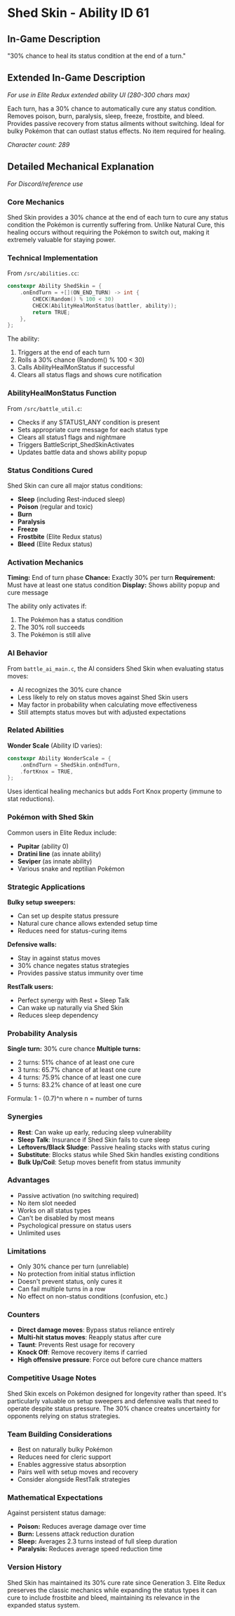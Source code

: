 # Shed Skin - Ability ID 61

## In-Game Description
"30% chance to heal its status condition at the end of a turn."

## Extended In-Game Description
*For use in Elite Redux extended ability UI (280-300 chars max)*

Each turn, has a 30% chance to automatically cure any status condition. Removes poison, burn, paralysis, sleep, freeze, frostbite, and bleed. Provides passive recovery from status ailments without switching. Ideal for bulky Pokémon that can outlast status effects. No item required for healing.

*Character count: 289*

## Detailed Mechanical Explanation
*For Discord/reference use*

### Core Mechanics
Shed Skin provides a 30% chance at the end of each turn to cure any status condition the Pokémon is currently suffering from. Unlike Natural Cure, this healing occurs without requiring the Pokémon to switch out, making it extremely valuable for staying power.

### Technical Implementation
From `/src/abilities.cc`:
```cpp
constexpr Ability ShedSkin = {
    .onEndTurn = +[](ON_END_TURN) -> int {
        CHECK(Random() % 100 < 30)
        CHECK(AbilityHealMonStatus(battler, ability));
        return TRUE;
    },
};
```

The ability:
1. Triggers at the end of each turn
2. Rolls a 30% chance (Random() % 100 < 30)
3. Calls AbilityHealMonStatus if successful
4. Clears all status flags and shows cure notification

### AbilityHealMonStatus Function
From `/src/battle_util.c`:
- Checks if any STATUS1_ANY condition is present
- Sets appropriate cure message for each status type
- Clears all status1 flags and nightmare
- Triggers BattleScript_ShedSkinActivates
- Updates battle data and shows ability popup

### Status Conditions Cured
Shed Skin can cure all major status conditions:
- **Sleep** (including Rest-induced sleep)
- **Poison** (regular and toxic)
- **Burn**
- **Paralysis**
- **Freeze**
- **Frostbite** (Elite Redux status)
- **Bleed** (Elite Redux status)

### Activation Mechanics
**Timing:** End of turn phase
**Chance:** Exactly 30% per turn
**Requirement:** Must have at least one status condition
**Display:** Shows ability popup and cure message

The ability only activates if:
1. The Pokémon has a status condition
2. The 30% roll succeeds
3. The Pokémon is still alive

### AI Behavior
From `battle_ai_main.c`, the AI considers Shed Skin when evaluating status moves:
- AI recognizes the 30% cure chance
- Less likely to rely on status moves against Shed Skin users
- May factor in probability when calculating move effectiveness
- Still attempts status moves but with adjusted expectations

### Related Abilities
**Wonder Scale** (Ability ID varies):
```cpp
constexpr Ability WonderScale = {
    .onEndTurn = ShedSkin.onEndTurn,
    .fortKnox = TRUE,
};
```
Uses identical healing mechanics but adds Fort Knox property (immune to stat reductions).

### Pokémon with Shed Skin
Common users in Elite Redux include:
- **Pupitar** (ability 0)
- **Dratini line** (as innate ability)
- **Seviper** (as innate ability)
- Various snake and reptilian Pokémon

### Strategic Applications

**Bulky setup sweepers:**
- Can set up despite status pressure
- Natural cure chance allows extended setup time
- Reduces need for status-curing items

**Defensive walls:**
- Stay in against status moves
- 30% chance negates status strategies
- Provides passive status immunity over time

**RestTalk users:**
- Perfect synergy with Rest + Sleep Talk
- Can wake up naturally via Shed Skin
- Reduces sleep dependency

### Probability Analysis
**Single turn:** 30% cure chance
**Multiple turns:**
- 2 turns: 51% chance of at least one cure
- 3 turns: 65.7% chance of at least one cure
- 4 turns: 75.9% chance of at least one cure
- 5 turns: 83.2% chance of at least one cure

Formula: 1 - (0.7)^n where n = number of turns

### Synergies
- **Rest**: Can wake up early, reducing sleep vulnerability
- **Sleep Talk**: Insurance if Shed Skin fails to cure sleep
- **Leftovers/Black Sludge**: Passive healing stacks with status curing
- **Substitute**: Blocks status while Shed Skin handles existing conditions
- **Bulk Up/Coil**: Setup moves benefit from status immunity

### Advantages
- Passive activation (no switching required)
- No item slot needed
- Works on all status types
- Can't be disabled by most means
- Psychological pressure on status users
- Unlimited uses

### Limitations
- Only 30% chance per turn (unreliable)
- No protection from initial status infliction
- Doesn't prevent status, only cures it
- Can fail multiple turns in a row
- No effect on non-status conditions (confusion, etc.)

### Counters
- **Direct damage moves**: Bypass status reliance entirely
- **Multi-hit status moves**: Reapply status after cure
- **Taunt**: Prevents Rest usage for recovery
- **Knock Off**: Remove recovery items if carried
- **High offensive pressure**: Force out before cure chance matters

### Competitive Usage Notes
Shed Skin excels on Pokémon designed for longevity rather than speed. It's particularly valuable on setup sweepers and defensive walls that need to operate despite status pressure. The 30% chance creates uncertainty for opponents relying on status strategies.

### Team Building Considerations
- Best on naturally bulky Pokémon
- Reduces need for cleric support
- Enables aggressive status absorption
- Pairs well with setup moves and recovery
- Consider alongside RestTalk strategies

### Mathematical Expectations
Against persistent status damage:
- **Poison:** Reduces average damage over time
- **Burn:** Lessens attack reduction duration
- **Sleep:** Averages 2.3 turns instead of full sleep duration
- **Paralysis:** Reduces average speed reduction time

### Version History
Shed Skin has maintained its 30% cure rate since Generation 3. Elite Redux preserves the classic mechanics while expanding the status types it can cure to include frostbite and bleed, maintaining its relevance in the expanded status system.